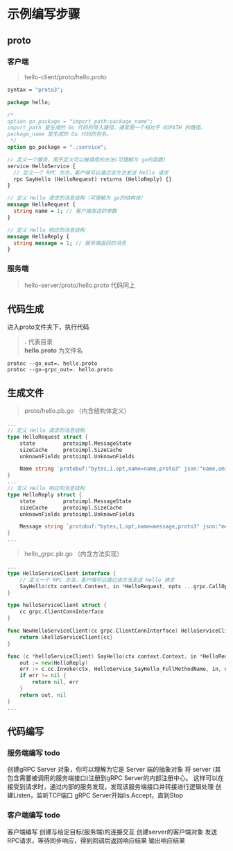 # 示例编写步骤
## proto
### 客户端
> hello-client/proto/hello.proto

~~~proto
syntax = "proto3";

package hello;

/*
option go_package = "import_path;package_name";
import_path 是生成的 Go 代码的导入路径，通常是一个相对于 GOPATH 的路径。
package_name 是生成的 Go 代码的包名。
 */
option go_package = ".;service";

// 定义一个服务，用于定义可以被调用的方法(可理解为 go的函数)
service HelloService {
  // 定义一个 RPC 方法，客户端可以通过该方法发送 Hello 请求
  rpc SayHello (HelloRequest) returns (HelloReply) {}
}

// 定义 Hello 请求的消息结构（可理解为 go的结构体）
message HelloRequest {
  string name = 1; // 客户端发送的参数
}

// 定义 Hello 响应的消息结构
message HelloReply {
  string message = 1; // 服务端返回的消息
}
~~~

### 服务端
> hello-server/proto/hello.proto
> 代码同上
## 代码生成
进入proto文件夹下，执行代码
>  **.**   代表目录  
>  **hello.proto**   为文件名
~~~dos
protoc --go_out=. hello.proto
protoc --go-grpc_out=. hello.proto
~~~
## 生成文件
> proto/hello.pb.go  （内含结构体定义）

~~~go
...
// 定义 Hello 请求的消息结构
type HelloRequest struct {
	state         protoimpl.MessageState
	sizeCache     protoimpl.SizeCache
	unknownFields protoimpl.UnknownFields

	Name string `protobuf:"bytes,1,opt,name=name,proto3" json:"name,omitempty"` // 客户端发送的参数
}
...
// 定义 Hello 响应的消息结构
type HelloReply struct {
	state         protoimpl.MessageState
	sizeCache     protoimpl.SizeCache
	unknownFields protoimpl.UnknownFields

	Message string `protobuf:"bytes,1,opt,name=message,proto3" json:"message,omitempty"` // 服务端返回的消息
}
...
~~~
> hello_grpc.pb.go  （内含方法实现）
~~~go hello.pb.go
...
type HelloServiceClient interface {
	// 定义一个 RPC 方法，客户端可以通过该方法发送 Hello 请求
	SayHello(ctx context.Context, in *HelloRequest, opts ...grpc.CallOption) (*HelloReply, error)
}

type helloServiceClient struct {
	cc grpc.ClientConnInterface
}

func NewHelloServiceClient(cc grpc.ClientConnInterface) HelloServiceClient {
	return &helloServiceClient{cc}
}

func (c *helloServiceClient) SayHello(ctx context.Context, in *HelloRequest, opts ...grpc.CallOption) (*HelloReply, error) {
	out := new(HelloReply)
	err := c.cc.Invoke(ctx, HelloService_SayHello_FullMethodName, in, out, opts...)
	if err != nil {
		return nil, err
	}
	return out, nil
}
...
~~~
## 代码编写
### 服务端编写 todo
创建gRPC Server 对象，你可以理解为它是 Server 端的抽象对象
将 server (其包含需要被调用的服务端接口)注册到gRPC Server的内部注册中心。
这样可以在接受到请求时，通过内部的服务发现，发现该服务端接口并转接进行逻辑处理
创建Listen，监听TCP端口
gRPC Server开始lis.Accept，直到Stop
### 客户端编写 todo
客户端编写
创建与给定目标(服务端)的连接交互
创建server的客户端对象
发送RPC请求，等待同步响应，得到回调后返回响应结果
输出响应结果

